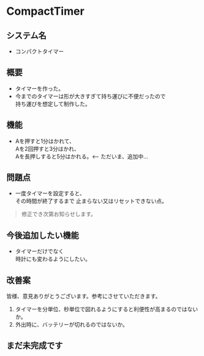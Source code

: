 # CompactTimer

## システム名
* コンパクトタイマー

## 概要
* タイマーを作った。
* 今までのタイマーは形が大きすぎて持ち運びに不便だったので<br>持ち運びを想定して制作した。

## 機能
* Aを押すと1分はかれて、
<br>Aを2回押すと3分はかれ、
<br>Aを長押しすると5分はかれる。<-- ただいま、追加中...

## 問題点
* 一度タイマーを設定すると、
<br>その時間が終了するまで
止まらない又はリセットできない点。
>修正でき次第お知らせします。

## 今後追加したい機能
* タイマーだけでなく
<br>時計にも変わるようにしたい。

## 改善案
皆様、意見ありがとうございます。参考にさせていただきます。
1. タイマーを分単位、秒単位で図れるようにすると利便性が高まるのではないか。
1. 外出時に、バッテリーが切れるのではないか。

## まだ未完成です
